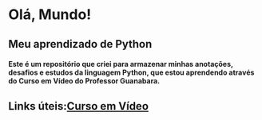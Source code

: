 # Olá, Mundo!
## Meu aprendizado de Python
#### Este é um repositório que criei para armazenar minhas anotações, desafios e estudos da linguagem Python, que estou aprendendo através do Curso em Vídeo do Professor Guanabara.

## Links úteis:[Curso em Vídeo](https://www.cursoemvideo.com/cursos/)
